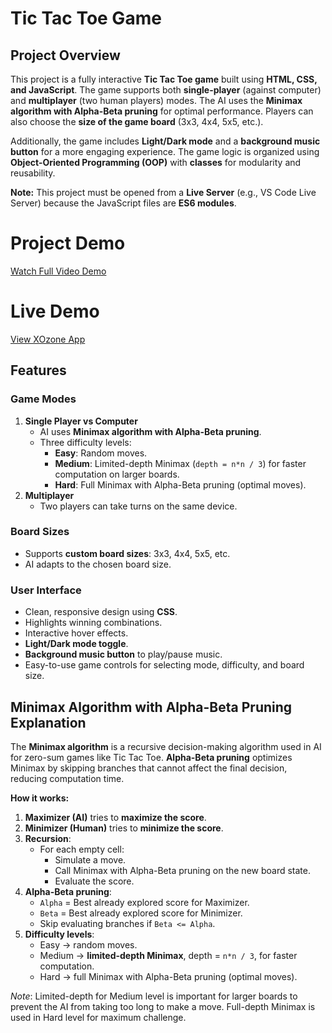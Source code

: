 # Tic Tac Toe Game

## Project Overview
This project is a fully interactive **Tic Tac Toe game** built using **HTML, CSS, and JavaScript**. The game supports both **single-player** (against computer) and **multiplayer** (two human players) modes. The AI uses the **Minimax algorithm with Alpha-Beta pruning** for optimal performance. Players can also choose the **size of the game board** (3x3, 4x4, 5x5, etc.).  

Additionally, the game includes **Light/Dark mode** and a **background music button** for a more engaging experience. The game logic is organized using **Object-Oriented Programming (OOP)** with **classes** for modularity and reusability.

**Note:** This project must be opened from a **Live Server** (e.g., VS Code Live Server) because the JavaScript files are **ES6 modules**.

# Project Demo
[Watch Full Video Demo](https://drive.google.com/file/d/1qgJsJ3I44tq7zK1ySFkI2E--7m8Gdh_C/view?usp=drive_link)

# Live Demo
[View XOzone App](https://raheeqmousa.github.io/XOzone/)

## Features

### Game Modes
1. **Single Player vs Computer**
   - AI uses **Minimax algorithm with Alpha-Beta pruning**.
   - Three difficulty levels:
     - **Easy**: Random moves.
     - **Medium**: Limited-depth Minimax (`depth = n*n / 3`) for faster computation on larger boards.
     - **Hard**: Full Minimax with Alpha-Beta pruning (optimal moves).
2. **Multiplayer**
   - Two players can take turns on the same device.

### Board Sizes
- Supports **custom board sizes**: 3x3, 4x4, 5x5, etc.
- AI adapts to the chosen board size.

### User Interface
- Clean, responsive design using **CSS**.
- Highlights winning combinations.
- Interactive hover effects.
- **Light/Dark mode toggle**.
- **Background music button** to play/pause music.
- Easy-to-use game controls for selecting mode, difficulty, and board size.


## Minimax Algorithm with Alpha-Beta Pruning Explanation

The **Minimax algorithm** is a recursive decision-making algorithm used in AI for zero-sum games like Tic Tac Toe. **Alpha-Beta pruning** optimizes Minimax by skipping branches that cannot affect the final decision, reducing computation time.

**How it works:**
1. **Maximizer (AI)** tries to **maximize the score**.
2. **Minimizer (Human)** tries to **minimize the score**.
3. **Recursion**:
   - For each empty cell:
     - Simulate a move.
     - Call Minimax with Alpha-Beta pruning on the new board state.
     - Evaluate the score.
4. **Alpha-Beta pruning**:
   - `Alpha` = Best already explored score for Maximizer.
   - `Beta` = Best already explored score for Minimizer.
   - Skip evaluating branches if `Beta <= Alpha`.
5. **Difficulty levels**:
   - Easy → random moves.
   - Medium → **limited-depth Minimax**, depth = `n*n / 3`, for faster computation.
   - Hard → full Minimax with Alpha-Beta pruning (optimal moves).

*Note*: Limited-depth for Medium level is important for larger boards to prevent the AI from taking too long to make a move. Full-depth Minimax is used in Hard level for maximum challenge.
